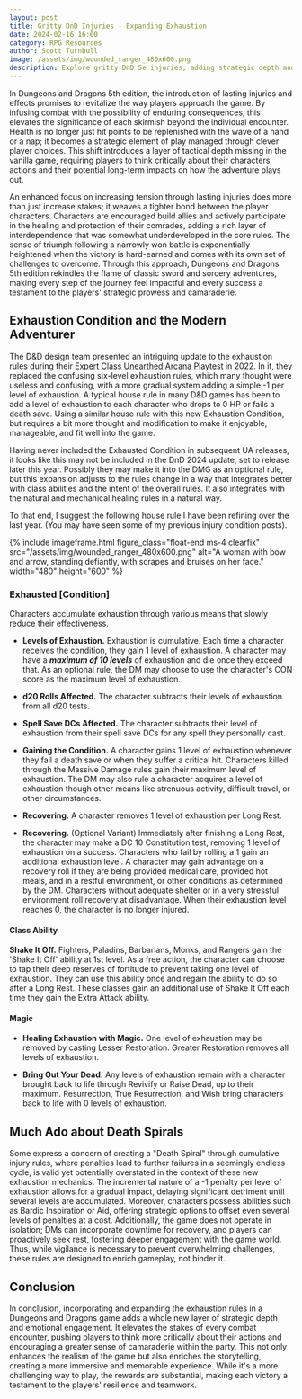 ```yaml
---
layout: post
title: Gritty DnD Injuries - Expanding Exhaustion
date: 2024-02-16 16:00
category: RPG Resources
author: Scott Turnbull
image: /assets/img/wounded_ranger_480x600.png
description: Explore gritty DnD 5e injuries, adding strategic depth and encouraging camaraderie without spiraling into defeat.
---
```

In Dungeons and Dragons 5th edition, the introduction of lasting injuries and effects promises to revitalize the way players approach the game. By infusing combat with the possibility of enduring consequences, this elevates the significance of each skirmish beyond the individual encounter. Health is no longer just hit points to be replenished with the wave of a hand or a nap; it becomes a strategic element of play managed through clever player choices. This shift introduces a layer of tactical depth missing in the vanilla game, requiring players to think critically about their characters actions and their potential long-term impacts on how the adventure plays out.

An enhanced focus on increasing tension through lasting injuries does more than just increase stakes; it weaves a tighter bond between the player characters. Characters are encouraged build allies and actively participate in the healing and protection of their comrades, adding a rich layer of interdependence that was somewhat underdeveloped in the core rules. The sense of triumph following a narrowly won battle is exponentially heightened when the victory is hard-earned and comes with its own set of challenges to overcome. Through this approach, Dungeons and Dragons 5th edition rekindles the flame of classic sword and sorcery adventures, making every step of the journey feel impactful and every success a testament to the players' strategic prowess and camaraderie.

## Exhaustion Condition and the Modern Adventurer

The D&D design team presented an intriguing update to the exhaustion rules during their [Expert Class Unearthed Arcana Playtest](https://media.dndbeyond.com/compendium-images/one-dnd/expert-classes/kpx0MvyfBGHe0XKk/UA2022-Expert-Classes.pdf) in 2022. In it, they replaced the confusing six-level exhaustion rules, which many thought were useless and confusing, with a more gradual system adding a simple -1 per level of exhaustion. A typical house rule in many D&D games has been to add a level of exhaustion to each character who drops to 0 HP or fails a death save. Using a similar house rule with this new Exhaustion Condition, but requires a bit more thought and modification to make it enjoyable, manageable, and fit well into the game.

Having never included the Exhausted Condition in subsequent UA releases, it looks like this may not be included in the DnD 2024 update, set to release later this year.  Possibly they may make it into the DMG as an optional rule, but this expansion adjusts to the rules change in a way that integrates better with class abilities and the intent of the overall rules. It also integrates with the natural and mechanical healing rules in a natural way.

To that end, I suggest the following house rule I have been refining over the last year. (You may have seen some of my previous injury condition posts).

{% include imageframe.html
  figure_class="float-end ms-4 clearfix"
  src="/assets/img/wounded_ranger_480x600.png"
  alt="A woman with bow and arrow, standing defiantly, with scrapes and bruises on her face."
  width="480" height="600"
 %}

### Exhausted [Condition]

Characters accumulate exhaustion through various means that slowly reduce their effectiveness.

- **Levels of Exhaustion.** Exhaustion is cumulative. Each time a character receives the condition, they gain 1 level of exhaustion. A character may have a ***maximum of 10 levels*** of exhaustion and die once they exceed that. As an optional rule, the DM may choose to use the character's CON score as the maximum level of exhaustion.

- **d20 Rolls Affected.** The character subtracts their levels of exhaustion from all d20 tests.  

- **Spell Save DCs Affected.** The character subtracts their level of exhaustion from their spell save DCs for any spell they personally cast.

- **Gaining the Condition.** A character gains 1 level of exhaustion whenever they fail a death save or when they suffer a critical hit. Characters killed through the Massive Damage rules gain their maximum level of exhaustion. The DM may also rule a character acquires a level of exhaustion though other means like strenuous activity, difficult travel, or other circumstances.

- **Recovering.** A character removes 1 level of exhaustion per Long Rest.

- **Recovering.** (Optional Variant) Immediately after finishing a Long Rest, the character may make a DC 10 Constitution test, removing 1 level of exhaustion on a success. Characters who fail by rolling a 1 gain an additional exhaustion level. A character may gain advantage on a recovery roll if they are being provided medical care, provided hot meals, and in a restful environment, or other conditions as determined by the DM. Characters without adequate shelter or in a very stressful environment roll recovery at disadvantage. When their exhaustion level reaches 0, the character is no longer injured.

#### Class Ability 

**Shake It Off.** Fighters, Paladins, Barbarians, Monks, and Rangers gain the 'Shake It Off' ability at 1st level. As a free action, the character can choose to tap their deep reserves of fortitude to prevent taking one level of exhaustion. They can use this ability once and regain the ability to do so after a Long Rest. These classes gain an additional use of Shake It Off each time they gain the Extra Attack ability.

#### Magic

- **Healing Exhaustion with Magic.** One level of exhaustion may be removed by casting Lesser Restoration. Greater Restoration removes all levels of exhaustion.

- **Bring Out Your Dead.** Any levels of exhaustion remain with a character brought back to life through Revivify or Raise Dead, up to their maximum. Resurrection, True Resurrection, and Wish bring characters back to life with 0 levels of exhaustion.

## Much Ado about Death Spirals

Some express a concern of creating a "Death Spiral" through cumulative injury rules, where penalties lead to further failures in a seemingly endless cycle, is valid yet potentially overstated in the context of these new exhaustion mechanics. The incremental nature of a -1 penalty per level of exhaustion allows for a gradual impact, delaying significant detriment until several levels are accumulated. Moreover, characters possess abilities such as Bardic Inspiration or Aid, offering strategic options to offset even several levels of penalties at a cost. Additionally, the game does not operate in isolation; DMs can incorporate downtime for recovery, and players can proactively seek rest, fostering deeper engagement with the game world. Thus, while vigilance is necessary to prevent overwhelming challenges, these rules are designed to enrich gameplay, not hinder it.

## Conclusion

In conclusion, incorporating and expanding the exhaustion rules in a Dungeons and Dragons game adds a whole new layer of strategic depth and emotional engagement. It elevates the stakes of every combat encounter, pushing players to think more critically about their actions and encouraging a greater sense of camaraderie within the party. This not only enhances the realism of the game but also enriches the storytelling, creating a more immersive and memorable experience. While it's a more challenging way to play, the rewards are substantial, making each victory a testament to the players' resilience and teamwork.